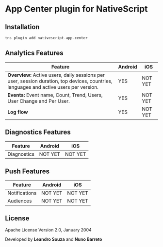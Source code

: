 # App Center plugin for NativeScript

## Installation

```javascript
tns plugin add nativescript-app-center
```

## Analytics Features
    
| Feature | Android | iOS |
| --- | --- | --- |
| **Overview:** Active users, daily sessions per user, session duration, top devices, countries, languages and active users per version. | YES | NOT YET |
| **Events:** Event name, Count, Trend, Users, User Change and Per User. | YES | NOT YET |
| **Log flow** | YES | NOT YET |

## Diagnostics Features

| Feature | Android | iOS |
| --- | --- | --- |
| Diagnostics | NOT YET | NOT YET |

## Push Features
    
| Feature | Android | iOS |
| --- | --- | --- |
| Notifications | NOT YET | NOT YET |
| Audiences | NOT YET | NOT YET |
    
## License

Apache License Version 2.0, January 2004

Developed by **Leandro Souza** and **Nuno Barreto**